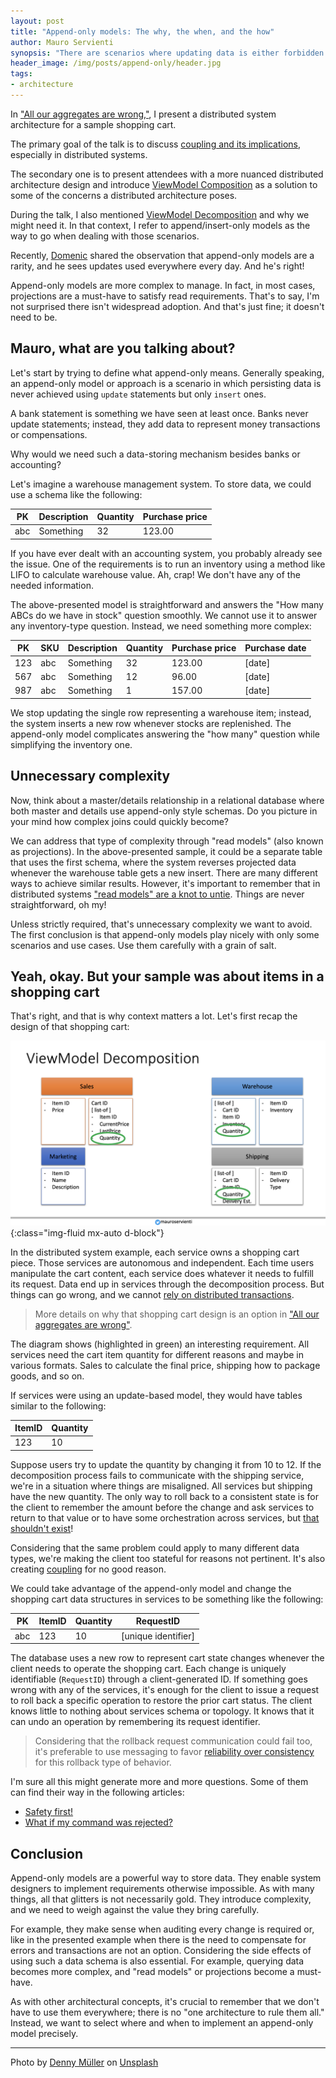 ```yaml
---
layout: post
title: "Append-only models: The why, the when, and the how"
author: Mauro Servienti
synopsis: "There are scenarios where updating data is either forbidden by policies or undesirable because it hinders the ability to fulfill other requirements. That is when append-only models come to the rescue."
header_image: /img/posts/append-only/header.jpg
tags:
- architecture
---
```


In ["All our aggregates are wrong,"](https://youtu.be/KkzvQSuYd5I), I present a distributed system architecture for a sample shopping cart.

The primary goal of the talk is to discuss [coupling and its implications](https://milestone.topics.it/2023/05/17/back-to-basics-boundaries.html), especially in distributed systems.

The secondary one is to present attendees with a more nuanced distributed architecture design and introduce [ViewModel Composition](https://milestone.topics.it/series/view-model-composition.html) as a solution to some of the concerns a distributed architecture poses.

During the talk, I also mentioned [ViewModel Decomposition](https://milestone.topics.it/2019/04/18/the-fine-art-of-dismantling.html) and why we might need it. In that context, I refer to append/insert-only models as the way to go when dealing with those scenarios.

Recently, [Domenic](https://www.linkedin.com/in/domenic-cassisi/) shared the observation that append-only models are a rarity, and he sees updates used everywhere every day. And he's right!

Append-only models are more complex to manage. In fact, in most cases, projections are a must-have to satisfy read requirements. That's to say, I'm not surprised there isn't widespread adoption. And that's just fine; it doesn't need to be.

## Mauro, what are you talking about?

Let's start by trying to define what append-only means. Generally speaking, an append-only model or approach is a scenario in which persisting data is never achieved using `update` statements but only `insert` ones.

A bank statement is something we have seen at least once. Banks never update statements; instead, they add data to represent money transactions or compensations.

Why would we need such a data-storing mechanism besides banks or accounting?

Let's imagine a warehouse management system. To store data, we could use a schema like the following:

| PK | Description | Quantity | Purchase price |
|----|-------------|----------|----------------|
|abc |  Something  |       32 |         123.00 |

If you have ever dealt with an accounting system, you probably already see the issue. One of the requirements is to run an inventory using a method like LIFO to calculate warehouse value. Ah, crap! We don't have any of the needed information.

The above-presented model is straightforward and answers the "How many ABCs do we have in stock" question smoothly. We cannot use it to answer any inventory-type question. Instead, we need something more complex:

| PK | SKU | Description | Quantity | Purchase price | Purchase date |
|----|-----|-------------|----------|----------------|---------------|
|123 | abc | Something   |       32 |         123.00 | \[date]       |
|567 | abc | Something   |       12 |          96.00 | \[date]       |
|987 | abc | Something   |        1 |         157.00 | \[date]       |

We stop updating the single row representing a warehouse item; instead, the system inserts a new row whenever stocks are replenished. The append-only model complicates answering the "how many" question while simplifying the inventory one.

## Unnecessary complexity

Now, think about a master/details relationship in a relational database where both master and details use append-only style schemas. Do you picture in your mind how complex joins could quickly become?

We can address that type of complexity through "read models" (also known as projections). In the above-presented sample, it could be a separate table that uses the first schema, where the system reverses projected data whenever the warehouse table gets a new insert. There are many different ways to achieve similar results. However, it's important to remember that in distributed systems ["read models" are a knot to untie](https://milestone.topics.it/2019/03/26/read-models-a-knot-to-untie.html). Things are never straightforward, oh my!

Unless strictly required, that's unnecessary complexity we want to avoid. The first conclusion is that append-only models play nicely with only some scenarios and use cases. Use them carefully with a grain of salt.

## Yeah, okay. But your sample was about items in a shopping cart

That's right, and that is why context matters a lot. Let's first recap the design of that shopping cart:

![Decomposed shopping cart diagram](/img/posts/append-only/view-model-decomposition-diagram.png){:class="img-fluid mx-auto d-block"}

In the distributed system example, each service owns a shopping cart piece. Those services are autonomous and independent. Each time users manipulate the cart content, each service does whatever it needs to fulfill its request. Data end up in services through the decomposition process. But things can go wrong, and we cannot [rely on distributed transactions](https://milestone.topics.it/2023/09/08/fuss-about-eventual-consistency.html).

> More details on why that shopping cart design is an option in ["All our aggregates are wrong"](https://youtu.be/KkzvQSuYd5I).

The diagram shows (highlighted in green) an interesting requirement. All services need the cart item quantity for different reasons and maybe in various formats. Sales to calculate the final price, shipping how to package goods, and so on.

If services were using an update-based model, they would have tables similar to the following:

| ItemID | Quantity |
|--------|----------|
|    123 |       10 |

Suppose users try to update the quantity by changing it from 10 to 12. If the decomposition process fails to communicate with the shipping service, we're in a situation where things are misaligned. All services but shipping have the new quantity. The only way to roll back to a consistent state is for the client to remember the amount before the change and ask services to return to that value or to have some orchestration across services, but [that shouldn't exist](https://milestone.topics.it/2021/07/08/no-orchstration.html)!

Considering that the same problem could apply to many different data types, we're making the client too stateful for reasons not pertinent. It's also creating [coupling](https://milestone.topics.it/2023/05/17/back-to-basics-boundaries.html) for no good reason.

We could take advantage of the append-only model and change the shopping cart data structures in services to be something like the following:

| PK | ItemID  | Quantity | RequestID            |
|----|---------|----------|----------------------|
|abc |     123 |       10 | \[unique identifier] |

The database uses a new row to represent cart state changes whenever the client needs to operate the shopping cart. Each change is uniquely identifiable (`RequestID`) through a client-generated ID. If something goes wrong with any of the services, it's enough for the client to issue a request to roll back a specific operation to restore the prior cart status. The client knows little to nothing about services schema or topology. It knows that it can undo an operation by remembering its request identifier.

> Considering that the rollback request communication could fail too, it's preferable to use messaging to favor [reliability over consistency](https://milestone.topics.it/2023/09/08/fuss-about-eventual-consistency.html) for this rollback type of behavior.

I'm sure all this might generate more and more questions. Some of them can find their way in the following articles:

- [Safety first!](https://milestone.topics.it/2019/05/02/safety-first.html)
- [What if my command was rejected?](https://milestone.topics.it/2023/06/27/reject-commands.html)

## Conclusion

Append-only models are a powerful way to store data. They enable system designers to implement requirements otherwise impossible. As with many things, all that glitters is not necessarily gold. They introduce complexity, and we need to weigh against the value they bring carefully. 

For example, they make sense when auditing every change is required or, like in the presented example when there is the need to compensate for errors and transactions are not an option. Considering the side effects of using such a data schema is also essential. For example, querying data becomes more complex, and "read models" or projections become a must-have.

As with other architectural concepts, it's crucial to remember that we don't have to use them everywhere; there is no "one architecture to rule them all." Instead, we want to select where and when to implement an append-only model precisely.

---

Photo by <a href="https://unsplash.com/@redaquamedia?utm_source=unsplash&utm_medium=referral&utm_content=creditCopyText">Denny Müller</a> on <a href="https://unsplash.com/photos/jLjfAWwHdB8?utm_source=unsplash&utm_medium=referral&utm_content=creditCopyText">Unsplash</a>
